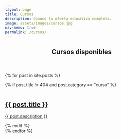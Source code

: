 ```yaml
---
layout: page
title: Cursos
description: Conoce la oferta educativa completa.
image: assets/images/cursos.jpg
nav-menu: true
permalink: /cursos/
---
```


<!-- Main -->
<div id="main" class="alt">

<!-- One -->
<section id="one">
	<div class="inner">
		<header class="major">
			<h1>Cursos disponibles</h1>
		</header>

<!-- Content -->
{% for post in site.posts %}
<div class="row">
	{% if post.title != 404 and post.category == "curso" %}
		<a href="{{ post.url | absolute_url }}">
			<div class="12u 12u$(medium)">
				<p class="image left"><img src="{{ site.baseurl }}/{{ post.image }}" alt="" /></p>
				<h2>{{ post.title }}</h2>
				<p>{{ post.description }}</p>
			</div>
		</a>
	{% endif %}
</div>
{% endfor %}

</div>
